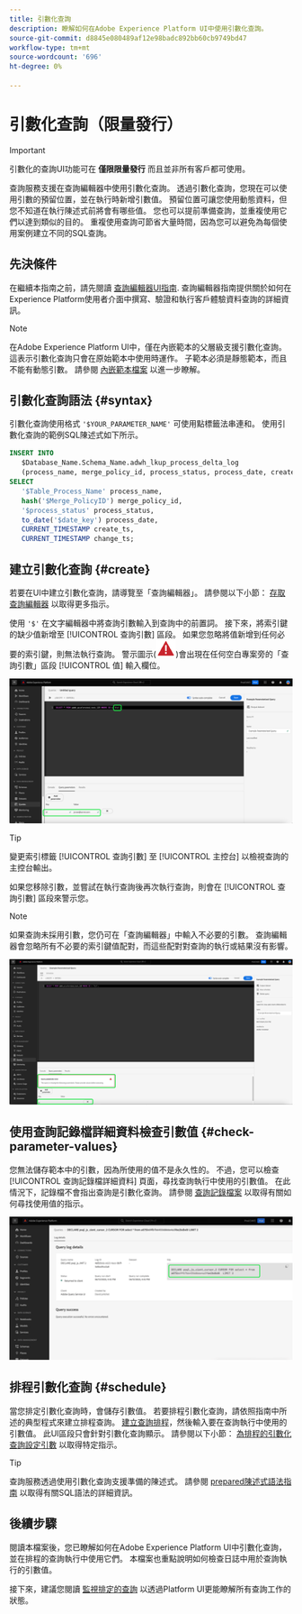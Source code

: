 ```yaml
---
title: 引數化查詢
description: 瞭解如何在Adobe Experience Platform UI中使用引數化查詢。
source-git-commit: d8845e080489af12e98badc892bb60cb9749bd47
workflow-type: tm+mt
source-wordcount: '696'
ht-degree: 0%

---
```


# 引數化查詢（限量發行）

>[!IMPORTANT]
>
>引數化的查詢UI功能可在 **僅限限量發行** 而且並非所有客戶都可使用。

查詢服務支援在查詢編輯器中使用引數化查詢。 透過引數化查詢，您現在可以使用引數的預留位置，並在執行時新增引數值。 預留位置可讓您使用動態資料，但您不知道在執行陳述式前將會有哪些值。 您也可以提前準備查詢，並重複使用它們以達到類似的目的。 重複使用查詢可節省大量時間，因為您可以避免為每個使用案例建立不同的SQL查詢。

## 先決條件

在繼續本指南之前，請先閱讀 [查詢編輯器UI指南](./user-guide.md). 查詢編輯器指南提供關於如何在Experience Platform使用者介面中撰寫、驗證和執行客戶體驗資料查詢的詳細資訊。

>[!NOTE]
>
>在Adobe Experience Platform UI中，僅在內嵌範本的父層級支援引數化查詢。 這表示引數化查詢只會在原始範本中使用時運作。 子範本必須是靜態範本，而且不能有動態引數。 請參閱 [內嵌範本檔案](../essential-concepts/inline-templates.md) 以進一步瞭解。

## 引數化查詢語法 {#syntax}

引數化查詢使用格式 `'$YOUR_PARAMETER_NAME'` 可使用點標籤法串連和。 使用引數化查詢的範例SQL陳述式如下所示。

```sql
INSERT INTO
   $Database_Name.Schema_Name.adwh_lkup_process_delta_log
   (process_name, merge_policy_id, process_status, process_date, create_ts, change_ts)
SELECT
   '$Table_Process_Name' process_name,
   hash('$Merge_PolicyID') merge_policy_id,
   '$process_status' process_status,
   to_date('$date_key') process_date,
   CURRENT_TIMESTAMP create_ts,
   CURRENT_TIMESTAMP change_ts;
```

## 建立引數化查詢 {#create}

若要在UI中建立引數化查詢，請導覽至「查詢編輯器」。 請參閱以下小節： [存取查詢編輯器](./user-guide.md#accessing-query-editor) 以取得更多指示。

使用 `'$'` 在文字編輯器中將查詢引數輸入到查詢中的前置詞。 接下來，將索引鍵的缺少值新增至 [!UICONTROL 查詢引數] 區段。 如果您忽略將值新增到任何必要的索引鍵，則無法執行查詢。 警示圖示(![警示圖示。](../images/ui/parameterized-queries/alert-icon.png))會出現在任何空白專案旁的「查詢引數」區段 [!UICONTROL 值] 輸入欄位。

![具有引數化查詢的查詢編輯器和「查詢引數」區段會反白顯示。](../images/ui/parameterized-queries/parameterized-query.png)

>[!TIP]
>
>變更索引標籤 [!UICONTROL 查詢引數] 至 [!UICONTROL 主控台] 以檢視查詢的主控台輸出。

如果您移除引數，並嘗試在執行查詢後再次執行查詢，則會在 [!UICONTROL 查詢引數] 區段來警示您。

>[!NOTE]
>
>如果查詢未採用引數，您仍可在「查詢編輯器」中輸入不必要的引數。 查詢編輯器會忽略所有不必要的索引鍵值配對，而這些配對對查詢的執行或結果沒有影響。

![查詢編輯器的空白值欄位和查詢引數錯誤會醒目提示。](../images/ui/parameterized-queries/query-parameter-error.png)

## 使用查詢記錄檔詳細資料檢查引數值 {#check-parameter-values}

您無法儲存範本中的引數，因為所使用的值不是永久性的。 不過，您可以檢查 [!UICONTROL 查詢記錄檔詳細資料] 頁面，尋找查詢執行中使用的引數值。 在此情況下，記錄檔不會指出查詢是引數化查詢。 請參閱 [查詢記錄檔案](./query-logs.md) 以取得有關如何尋找使用值的指示。

![查詢記錄檢視，其引數化查詢的SQL在詳細資訊區段中反白顯示。](../images/ui/parameterized-queries/parameterized-query-logs.png)

<!-- improve screenshot above ^ I am waiting for a scheduled run to complete -->

## 排程引數化查詢 {#schedule}

當您排定引數化查詢時，會儲存引數值。 若要排程引數化查詢，請依照指南中所述的典型程式來建立排程查詢。 [建立查詢排程](./query-schedules.md#create-schedule)，然後輸入要在查詢執行中使用的引數值。 此UI區段只會針對引數化查詢顯示。 請參閱以下小節： [為排程的引數化查詢設定引數](./query-schedules.md#set-parameters) 以取得特定指示。

>[!TIP]
>
>查詢服務透過使用引數化查詢支援準備的陳述式。 請參閱 [prepared陳述式語法指南](../sql/prepared-statements.md) 以取得有關SQL語法的詳細資訊。

## 後續步驟

閱讀本檔案後，您已瞭解如何在Adobe Experience Platform UI中引數化查詢，並在排程的查詢執行中使用它們。 本檔案也重點說明如何檢查日誌中用於查詢執行的引數值。

接下來，建議您閱讀 [監視排定的查詢](./monitor-queries.md) 以透過Platform UI更能瞭解所有查詢工作的狀態。
